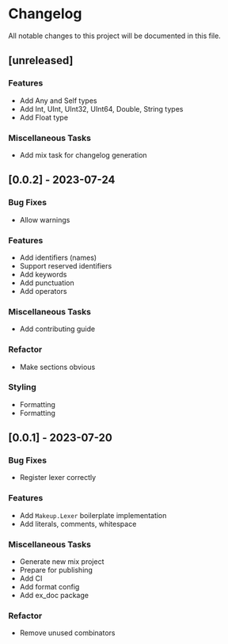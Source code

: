 # Changelog

All notable changes to this project will be documented in this file.

## [unreleased]

### Features

- Add Any and Self types
- Add Int, UInt, UInt32, UInt64, Double, String types
- Add Float type

### Miscellaneous Tasks

- Add mix task for changelog generation

## [0.0.2] - 2023-07-24

### Bug Fixes

- Allow warnings

### Features

- Add identifiers (names)
- Support reserved identifiers
- Add keywords
- Add punctuation
- Add operators

### Miscellaneous Tasks

- Add contributing guide

### Refactor

- Make sections obvious

### Styling

- Formatting
- Formatting

## [0.0.1] - 2023-07-20

### Bug Fixes

- Register lexer correctly

### Features

- Add `Makeup.Lexer` boilerplate implementation
- Add literals, comments, whitespace

### Miscellaneous Tasks

- Generate new mix project
- Prepare for publishing
- Add CI
- Add format config
- Add ex_doc package

### Refactor

- Remove unused combinators

<!-- generated by git-cliff -->
